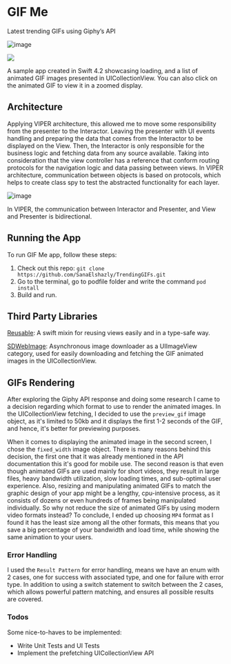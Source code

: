 # GIF Me
Latest trending GIFs using Giphy’s API

![image](https://user-images.githubusercontent.com/6953604/57995347-dad24180-7ac1-11e9-87ce-d6b1861aa3c0.png)

![](https://img.shields.io/badge/Swift-4.2-orange.svg)

A sample app created in Swift 4.2 showcasing loading, and a list of animated GIF images presented in UICollectionView. You can also click on the animated GIF to view it in a zoomed display.

## Architecture

Applying VIPER architecture, this allowed me to move some responsibility from the presenter to the Interactor. Leaving the presenter with UI events handling and preparing the data that comes from the Interactor to be displayed on the View. Then, the Interactor is only responsible for the business logic and fetching data from any source available. Taking into consideration that the view controller has a reference that conform routing protocols for the navigation logic and data passing between views. In VIPER architecture, communication between objects is based on protocols, which helps to create class spy to test the abstracted functionality for each layer.



![image](https://user-images.githubusercontent.com/6953604/57993716-79f33b00-7aba-11e9-9421-7144341990cd.png)

In VIPER, the communication between Interactor and Presenter, and View and Presenter is bidirectional.

## Running the App 

To run GIF Me app, follow these steps:
1. Check out this repo: `git clone https://github.com/SanaElshazly/TrendingGIFs.git`
2. Go to the terminal, go to podfile folder and write the command `pod install`
3. Build and run.

## Third Party Libraries

[Reusable](https://github.com/AliSoftware/Reusable): A swift mixin for reusing views easily and in a type-safe way.

[SDWebImage](https://github.com/SDWebImage/SDWebImage): Asynchronous image downloader as a UIImageView category, used for easily downloading and fetching the GIF animated images in the UICollectionView.

## GIFs Rendering

After exploring the Giphy API response and doing some research I came to a decision regarding which format to use to render the animated images. In the UICollectionView fetching, I decided to use the `preview_gif` image object, as it's limited to 50kb and it displays the first 1-2 seconds of the GIF, and hence, it's better for previewing purposes. 

When it comes to displaying the animated image in the second screen, I chose the `fixed_width` image object. There is many reasons behind this decision, the first one that it was already mentioned in the API documentation this it's good for mobile use. The second reason is that even though animated GIFs are used mainly for short videos, they result in large files, heavy bandwidth utilization, slow loading times, and sub-optimal user experience. Also, resizing and manipulating animated GIFs to match the graphic design of your app might be a lengthy, cpu-intensive process, as it consists of dozens or even hundreds of frames being manipulated individually. So why not reduce the size of animated GIFs by using modern video formats instead? To conclude, I ended up choosing `MP4` format as I found it has the least size among all the other formats, this means that you save a big percentage of your bandwidth and load time, while showing the same animation to your users.


### Error Handling

I used the `Result Pattern` for error handling, means we have an enum with 2 cases, one for success with associated type, and one for failure with error type. In addition to using a switch statement to switch between the 2 cases, which allows powerful pattern matching, and ensures all possible results are covered.



### Todos
Some nice-to-haves to be implemented:
 - Write Unit Tests and UI Tests
 - Implement the prefetching UICollectionView API
